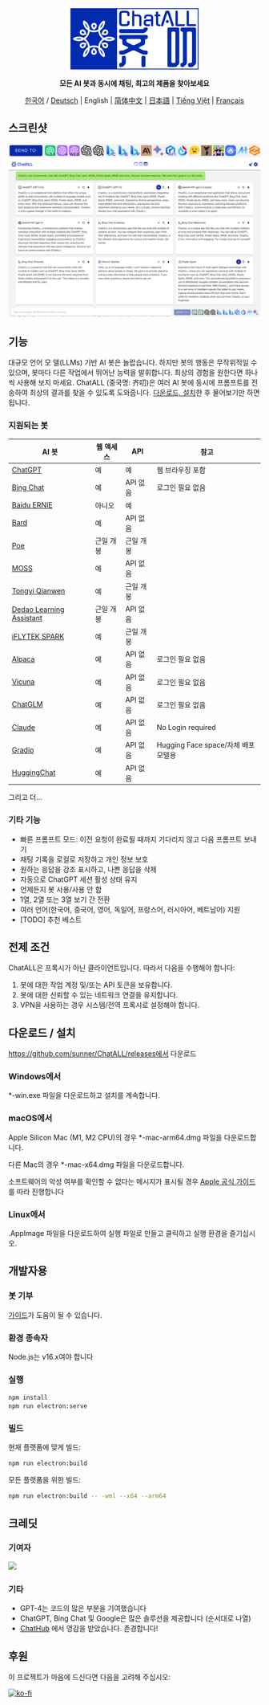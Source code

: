 ﻿<div align="center">
  <img src="src/assets/logo-cover.png" width=256></img>
  <p><strong>모든 AI 봇과 동시에 채팅, 최고의 제품을 찾아보세요</strong></p>

[한국어](README_KO-KR.md) / [Deutsch](README_DE-DE.md) | English | [简体中文](README_ZH-CN.md) | [日本語](README_JA-JP.md) | [Tiếng Việt](README_VI-VN.md) | [Français](README_FR-FR.md)

</div>

## 스크린샷

![Screenshot](screenshots/screenshot-2.png?raw=true)
![Screenshot](screenshots/screenshot-1.png?raw=true)

## 기능

대규모 언어 모 델(LLMs) 기반 AI 봇은 놀랍습니다. 하지만 봇의 행동은 무작위적일 수 있으며, 봇마다 다른 작업에서 뛰어난 능력을 발휘합니다. 최상의 경험을 원한다면 하나씩 사용해 보지 마세요. ChatALL (중국명: 齐叨)은 여러 AI 봇에 동시에 프롬프트를 전송하여 최상의 결과를 찾을 수 있도록 도와줍니다. [다운로드, 설치](https://github.com/sunner/ChatALL/releases)한 후 물어보기만 하면 됩니다.

### 지원되는 봇

| AI 봇                                                      | 웹 액세스  | API         | 참고                                       |
| ------------------------------------------------------------ | ----------- | ----------- | ------------------------------------------- |
| [ChatGPT](https://chat.openai.com)                           | 예         | 예         | 웹 브라우징 포함                       |
| [Bing Chat](https://www.bing.com/new)                        | 예         | API 없음     | 로그인 필요 없음                           |
| [Baidu ERNIE](https://yiyan.baidu.com/)                      | 아니오          | 예         |                                             |
| [Bard](https://bard.google.com/)                             | 예         | API 없음     |                                             |
| [Poe](https://poe.com/)                                      | 근일 개봉 | 근일 개봉 |                                             |
| [MOSS](https://moss.fastnlp.top/)                            | 예         | API 없음      |                                             |
| [Tongyi Qianwen](http://tongyi.aliyun.com/)                  | 예         | 근일 개봉 |                                             |
| [Dedao Learning Assistant](https://ai.dedao.cn/)             | 근일 개봉 | API 없음    |                                             |
| [iFLYTEK SPARK](http://xinghuo.xfyun.cn/)                    | 예         | 근일 개봉 |                                             |
| [Alpaca](https://crfm.stanford.edu/2023/03/13/alpaca.html)   | 예         | API 없음      | 로그인 필요 없음                           |
| [Vicuna](https://lmsys.org/blog/2023-03-30-vicuna/)          | 예         | API 없음      | 로그인 필요 없음                           |
| [ChatGLM](https://chatglm.cn/blog)                           | 예         | API 없음      | 로그인 필요 없음                           |
| [Claude](https://www.anthropic.com/index/introducing-claude) | 예         | API 없음      | No Login required                           |
| [Gradio](https://gradio.app/)                                | 예         | API 없음      | Hugging Face space/자체 배포 모델용 |
| [HuggingChat](https://huggingface.co/chat/)                  | 예         | API 없음      |                                             |

그리고 더...

### 기타 기능

- 빠른 프롬프트 모드: 이전 요청이 완료될 때까지 기다리지 않고 다음 프롬프트 보내기
- 채팅 기록을 로컬로 저장하고 개인 정보 보호
- 원하는 응답을 강조 표시하고, 나쁜 응답을 삭제
- 자동으로 ChatGPT 세션 활성 상태 유지
- 언제든지 봇 사용/사용 안 함
- 1열, 2열 또는 3열 보기 간 전환
- 여러 언어(한국어, 중국어, 영어, 독일어, 프랑스어, 러시아어, 베트남어) 지원
- [TODO] 추천 베스트

## 전제 조건

ChatALL은 프록시가 아닌 클라이언트입니다. 따라서 다음을 수행해야 합니다:

1. 봇에 대한 작업 계정 및/또는 API 토큰을 보유합니다.
2. 봇에 대한 신뢰할 수 있는 네트워크 연결을 유지합니다.
3. VPN을 사용하는 경우 시스템/전역 프록시로 설정해야 합니다.

## 다운로드 / 설치

https://github.com/sunner/ChatALL/releases에서 다운로드

### Windows에서

\*-win.exe 파일을 다운로드하고 설치를 계속합니다.

### macOS에서

Apple Silicon Mac (M1, M2 CPU)의 경우 \*-mac-arm64.dmg 파일을 다운로드합니다.

다른 Mac의 경우 \*-mac-x64.dmg 파일을 다운로드합니다.

소프트웨어의 악성 여부를 확인할 수 없다는 메시지가 표시될 경우 [Apple 공식 가이드](https://support.apple.com/guide/mac-help/apple-cant-check-app-for-malicious-software-mchleab3a043/mac)를 따라 진행합니다

### Linux에서

.AppImage 파일을 다운로드하여 실행 파일로 만들고 클릭하고 실행 환경을 즐기십시오.

## 개발자용

### 봇 기부

[가이드](https://github.com/sunner/ChatALL/wiki/%E5%A6%82%E4%BD%95%E6%B7%BB%E5%8A%A0%E4%B8%80%E4%B8%AA%E6%96%B0%E7%9A%84-AI-%E5%AF%B9%E8%AF%9D%E6%9C%BA%E5%99%A8%E4%BA%BA)가 도움이 될 수 있습니다.

### 환경 종속자

Node.js는 v16.x여야 합니다

### 실행

```bash
npm install
npm run electron:serve
```

### 빌드

현재 플랫폼에 맞게 빌드:

```bash
npm run electron:build
```

모든 플랫폼을 위한 빌드:

```bash
npm run electron:build -- -wml --x64 --arm64
```

## 크레딧

### 기여자

<a href="https://github.com/sunner/ChatALL/graphs/contributors">
  <img src="https://contrib.rocks/image?repo=sunner/ChatALL" />
</a>

### 기타

- GPT-4는 코드의 많은 부분을 기여했습니다
- ChatGPT, Bing Chat 및 Google은 많은 솔루션을 제공합니다 (순서대로 나열)
- [ChatHub](https://github.com/chathub-dev/chathub) 에서 영감을 받았습니다. 존경합니다!

## 후원

이 프로젝트가 마음에 드신다면 다음을 고려해 주십시오:

[![ko-fi](https://ko-fi.com/img/githubbutton_sm.svg)](https://ko-fi.com/F1F8KZJGJ)
